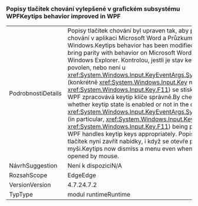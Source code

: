 ### <a name="keytips-behavior-improved-in-wpf"></a><span data-ttu-id="8a216-101">Popisy tlačítek chování vylepšené v grafickém subsystému WPF</span><span class="sxs-lookup"><span data-stu-id="8a216-101">Keytips behavior improved in WPF</span></span>

|   |   |
|---|---|
|<span data-ttu-id="8a216-102">Podrobnosti</span><span class="sxs-lookup"><span data-stu-id="8a216-102">Details</span></span>|<span data-ttu-id="8a216-103">Popisy tlačítek chování byl upraven tak, aby parita s chování v aplikaci Microsoft Word a Průzkumníka Windows.</span><span class="sxs-lookup"><span data-stu-id="8a216-103">Keytips behavior has been modified to bring parity with behavior on Microsoft Word and Windows Explorer.</span></span> <span data-ttu-id="8a216-104">Kontrolou, jestli je stav keytip povolen, nebo není u <xref:System.Windows.Input.KeyEventArgs.SystemKey> (konkrétně <xref:System.Windows.Input.Key> nebo <xref:System.Windows.Input.Key.F11>) se stisknutí, WPF zpracovává keytip klíče správně.</span><span class="sxs-lookup"><span data-stu-id="8a216-104">By checking whether keytip state is enabled or not in the case of a <xref:System.Windows.Input.KeyEventArgs.SystemKey> (in particular, <xref:System.Windows.Input.Key> or <xref:System.Windows.Input.Key.F11>) being pressed, WPF handles keytip keys appropriately.</span></span> <span data-ttu-id="8a216-105">Popisy tlačítek nyní zavřít nabídky, i když se otevře pomocí myši.</span><span class="sxs-lookup"><span data-stu-id="8a216-105">Keytips now dismiss a menu even when it is opened by mouse.</span></span>|
|<span data-ttu-id="8a216-106">Návrh</span><span class="sxs-lookup"><span data-stu-id="8a216-106">Suggestion</span></span>|<span data-ttu-id="8a216-107">Není k dispozici</span><span class="sxs-lookup"><span data-stu-id="8a216-107">N/A</span></span>|
|<span data-ttu-id="8a216-108">Rozsah</span><span class="sxs-lookup"><span data-stu-id="8a216-108">Scope</span></span>|<span data-ttu-id="8a216-109">Edge</span><span class="sxs-lookup"><span data-stu-id="8a216-109">Edge</span></span>|
|<span data-ttu-id="8a216-110">Version</span><span class="sxs-lookup"><span data-stu-id="8a216-110">Version</span></span>|<span data-ttu-id="8a216-111">4.7.2</span><span class="sxs-lookup"><span data-stu-id="8a216-111">4.7.2</span></span>|
|<span data-ttu-id="8a216-112">Typ</span><span class="sxs-lookup"><span data-stu-id="8a216-112">Type</span></span>|<span data-ttu-id="8a216-113">modul runtime</span><span class="sxs-lookup"><span data-stu-id="8a216-113">Runtime</span></span>|

